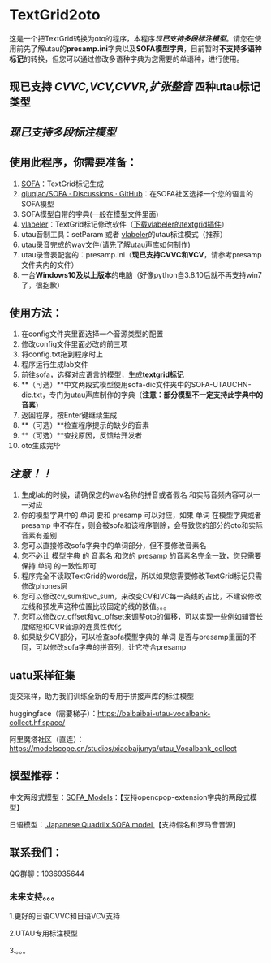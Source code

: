 # **TextGrid2oto**

这是一个把TextGrid转换为oto的程序，本程序*现**已支持多段标注模型***。请您在使用前先了解utau的**presamp.ini**字典以及**SOFA模型字典**，目前暂时**不支持多语种标记**的转换，但您可以通过修改多语种字典为您需要的单语种，进行使用。

## 现已支持	***CVVC,VCV,CVVR,扩张整音***	四种utau标记类型

## *现已支持多段标注模型*

## 使用此程序，你需要准备：

1. [SOFA](https://github.com/qiuqiao/SOFA)：TextGrid标记生成
2. [qiuqiao/SOFA · Discussions · GitHub](https://github.com/qiuqiao/SOFA/discussions)：在SOFA社区选择一个您的语言的SOFA模型
3. SOFA模型自带的字典(一般在模型文件里面)
4. [vlabeler](https://github.com/sdercolin/vlabeler)：TextGrid标记修改软件（[下载vlabeler的textgrid插件](https://github.com/sdercolin/vlabeler-textgrid)）
5. utau音制工具：setParam 或者 [vlabeler](https://github.com/sdercolin/vlabeler)的utau标注模式（推荐）
6. utau录音完成的wav文件(请先了解utau声库如何制作)
7. utau录音表配套的：presamp.ini（**现已支持CVVC和VCV**，请参考presamp文件夹内的文件）
8. 一台**Windows10及以上版本**的电脑（好像python自3.8.10后就不再支持win7了，很抱歉）

## 使用方法：

1. 在config文件夹里面选择一个音源类型的配置
2. 修改config文件里面必改的前三项
3. 将config.txt拖到程序时上
4. 程序运行生成lab文件
5. 前往sofa，选择对应语言的模型，生成**textgrid标记**
6.  **（可选）**中文两段式模型使用sofa-dic文件夹中的SOFA-UTAUCHN-dic.txt，专门为utau声库制作的字典（**注意：部分模型不一定支持此字典中的音素**）
7. 返回程序，按Enter键继续生成
8.  **（可选）**检查程序提示的缺少的音素
9.  **（可选）**查找原因，反馈给开发者
10. oto生成完毕

## ***注意！！***

1. 生成lab的时候，请确保您的wav名称的拼音或者假名 和实际音频内容可以一一对应
2. 你的模型字典中的 单词 要和 presamp 可以对应，如果 单词 在模型字典或者presamp 中不存在，则会被sofa和该程序删除，会导致您的部分的oto和实际音素有差别
3. 您可以直接修改sofa字典中的单词部分，但不要修改音素名
4. 您不必让 模型字典 的 音素名 和您的 presamp 的音素名完全一致，您只需要保持 单词 的一致性即可
5. 程序完全不读取TextGrid的words层，所以如果您需要修改TextGrid标记只需修改phones层
6. 您可以修改cv_sum和vc_sum，来改变CV和VC每一条线的占比，不建议修改左线和预发声这种位置比较固定的线的数值。。。
7. 您可以修改cv_offset和vc_offset来调整oto的偏移，可以实现一些例如辅音长度缩短和CVR音源的连贯性优化
8. 如果缺少CV部分，可以检查sofa模型字典的 单词 是否与presamp里面的不同，可以修改sofa字典的拼音列，让它符合presamp

## uatu采样征集

提交采样，助力我们训练全新的专用于拼接声库的标注模型

huggingface（需要梯子）：https://baibaibai-utau-vocalbank-collect.hf.space/

阿里魔塔社区（直连）：https://modelscope.cn/studios/xiaobaijunya/utau_Vocalbank_collect

## 模型推荐：

中文两段式模型：[SOFA_Models](https://github.com/BaiShuoQwQ/SOFA_Models)：【支持opencpop-extension字典的两段式模型】

日语模型：[ Japanese Quadrilx SOFA model ](https://github.com/Muzium/muzium.github.io/releases/tag/v1.0.2)【支持假名和罗马音音源】

## 联系我们：

QQ群聊：1036935644

### 未来支持。。。

1.更好的日语CVVC和日语VCV支持

2.UTAU专用标注模型

3.。。。

